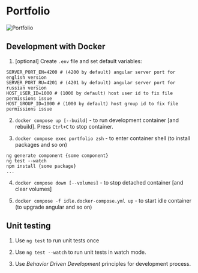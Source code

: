 # Portfolio

![Portfolio](https://github.com/dmarov/portfolio-src/actions/workflows/ci.yml/badge.svg?branch=master)

## Development with Docker

1. [optional] Create `.env` file and set default variables:

```
SERVER_PORT_EN=4200 # (4200 by default) angular server port for english version
SERVER_PORT_RU=4201 # (4201 by default) angular server port for russian version
HOST_USER_ID=1000 # (1000 by default) host user id to fix file permissions issue
HOST_GROUP_ID=1000 # (1000 by default) host group id to fix file permissions issue
```

2. `docker compose up [--build]` - to run development container [and rebuild]. Press `Ctrl+C` to stop container.

3. `docker compose exec portfolio zsh` - to enter container shell (to install packages and so on)

```
ng generate component {some component}
ng test --watch
npm install {some package}
...
```

4. `docker compose down [--volumes]` - to stop detached container [and clear volumes]

5. `docker compose -f idle.docker-compose.yml up` - to start idle container (to upgrade angular and so on)

## Unit testing

1. Use `ng test` to run unit tests once

2. Use `ng test --watch` to run unit tests in watch mode.

3. Use _Behavior Driven Development_ principles for development process.
